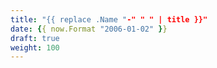 ```yaml
---
title: "{{ replace .Name "-" " " | title }}"
date: {{ now.Format "2006-01-02" }}
draft: true
weight: 100
---
```

